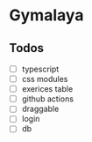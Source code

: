 # Gymalaya

## Todos

- [ ] typescript
- [ ] css modules
- [ ] exerices table
- [ ] github actions
- [ ] draggable
- [ ] login
- [ ] db
